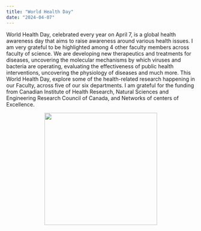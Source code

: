 ```yaml
---
title: "World Health Day"
date: "2024-04-07"
---
```


World Health Day, celebrated every year on April 7, is a global health awareness day that aims to raise awareness around various health issues. I am very grateful to be highlighted among 4 other faculty members across faculty of science. We are developing new therapeutics and treatments for diseases, uncovering the molecular mechanisms by which viruses and bacteria are operating, evaluating the effectiveness of public health interventions, uncovering the physiology of diseases and much more.
This World Health Day, explore some of the health-related research happening in our Faculty, across five of our six departments.
I am grateful for the funding from Canadian Institute of Health Research, Natural Sciences and Engineering Research Council of Canada, and Networks of centers of Excellence.

<center>
<img src="/~devikac/img/group/24-world-health.jpg" width="300"/>
</center>
<br/>
